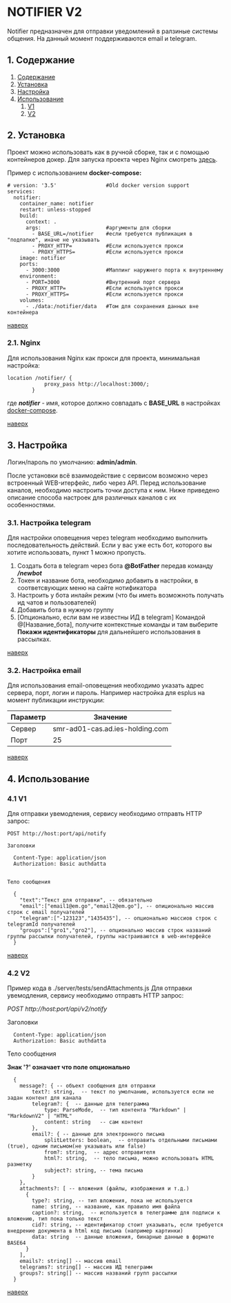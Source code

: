 # NOTIFIER V2

Notifier предназначен для отправки уведомлений в ралзиные системы общения. На данный момент поддерживаются email и telegram.

## 1. Содержание

1. [Содержание](#1-содержание)
2. [Установка](#21--установка)
3. [Настройка](#3-настройка)
4. [Использование](#4-использование)
    1. [V1](#41-v1) 
    2. [V2](#42-v2)



## 2.  Установка

Проект можно использовать как в ручной сборке, так и с помощью контейнеров докер.
Для запуска проекта через Nginx смотреть [здесь](#21-nginx).

Пример с использованием __docker-compose:__

```Docker
# version: '3.5'                #Old docker version support
services:
  notifier:
    container_name: notifier
    restart: unless-stopped
    build:
      context: .    
      args:                     #аргументы для сборки
        - BASE_URL=/notifier    #если требуется публикация в "подпапке", иначе не указывать
        - PROXY_HTTP=           #Если используется прокси
        - PROXY_HTTPS=          #Если используется прокси
    image: notifier
    ports:
      - 3000:3000               #Маппинг наружнего порта к внутреннему
    environment:
      - PORT=3000               #Внутренний порт сервера
      - PROXY_HTTP=             #Если используется прокси
      - PROXY_HTTPS=            #Если используется прокси
    volumes:
      - ./data:/notifier/data   #Том для сохранения данных вне контейнера
```

[наверх](#1-содержание)

### 2.1. Nginx

Для использования Nginx как прокси для проекта, минимальная настройка:

```nginx
location /notifier/ {
            proxy_pass http://localhost:3000/;
        }
```

где ***notifier*** - имя, которое должно совпадать с **BASE_URL** в настройках [docker-compose](#2-установка).

[наверх](#1-содержание)

## 3. Настройка

Логин/пароль по умолчанию: __admin/admin__.

После установки всё взаимодействие с сервисом возможно через встроенный WEB-итерфейс, либо через API. Перед использование каналов, необходимо настроить точки доступа к ним. Ниже приведено описание способа настроек для различных каналов с их особенностями.

### 3.1. Настройка telegram

Для настройки оповещения через telegram необходимо выполнить последовательность действий. Если у вас уже есть бот, которого вы хотите использовать, пункт 1 можно пропусть.

1. Создать бота в telegram через бота **@BotFather** передав команду ***/newbot***
2. Токен и название бота, необходимо добавить в настройки, в соответсвующих меню на сайте нотификатора
3. Настроить у бота инлайн режим (что бы иметь возможноть получать ид чатов и пользователей)
4. Добавить бота в нужную группу
5. \[Опционально, если вам не известны ИД в telegram\] Командой @\[Название_бота\], получите контекстные команды и там выберите **Покажи идентификаторы** для дальнейшего использования в рассылках.


[наверх](#1-содержание)

### 3.2. Настройка email

Для использования email-оповещения необходимо указать адрес сервера, порт, логин и пароль. Например настройка для esplus на момент публикации инструкции:

|Параметр|Значение|
---------|--------|
Сервер   |smr-ad01-cas.ad.ies-holding.com|
Порт     |25|

[наверх](#1-содержание)

## 4. Использование

### 4.1 V1

Для отправки увемодления, сервису необходимо отправть HTTP запрос:

```
POST http://host:port/api/notify

Заголовки

  Content-Type: application/json
  Authorization: Basic authdatta


Тело сообщения

  {
    "text":"Текст для отправки", -- обязательно
    "email":["email1@em.go","email2@em.go"], -- опиционально массив строк с email получателей
    "telegram":["-123123","1435435"], -- опционально массиов строк с telegramId получателей
    "groups":["gro1","gro2"], -- опционально массив строк названий группы рассылки получателей, группы настраиваются в web-интерфейсе    
  }
```

[наверх](#1-содержание)

### 4.2 V2

Пример кода в ./server/tests/sendAttachments.js
Для отправки увемодления, сервису необходимо отправть HTTP запрос:

_POST http://host:port/api/v2/notify_

Заголовки
```
  Content-Type: application/json
  Authorization: Basic authdatta
```
Тело сообщения

__Знак '?' означает что поле опционально__
```
  {
    message?: { -- объект сообщения для отправки
        text?: string,  -- текст по умолчанию, используется если не задан контент для канала
        telegram?: {  -- данные для телеграмма
            type: ParseMode,  -- тип контента "Markdown" | "MarkdownV2" | "HTML"
            content: string   -- сам контент
        },
        email?: { -- данные для электронного письма
            splitLetters: boolean,  -- отправить отдельными письмами (true), одним письмом(не указывать или false)
            from?: string,  -- адрес отправителя
            html?: string,  -- тело письма, можно использовать HTML разметку
            subject?: string, -- тема письма
        }
    },
    attachments?: [ -- вложения (файлы, изображения и т.д.)
      {
        type?: string, -- тип вложения, пока не используется
        name: string, -- название, как правило имя файла
        caption?: string,  -- используется в телеграмме для подписи к вложению, тип пока только текст
        cid?: string, -- идентификатор стоит указывать, если требуется внедрение документа в html код письма (например картинки)
        data: string  -- данные вложения, бинарные данные в формате BASE64        
      }
    ],
    emails?: string[] -- массив email 
    telegrams?: string[] -- массив ИД телеграмм
    groups?: string[] -- массив названий групп рассылки
  }
```

[наверх](#1-содержание)